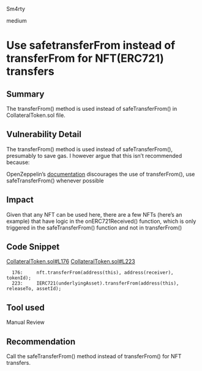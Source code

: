 Sm4rty

medium

# Use safetransferFrom instead of transferFrom for NFT(ERC721) transfers

## Summary
The transferFrom() method is used instead of safeTransferFrom() in CollateralToken.sol file.

## Vulnerability Detail
The transferFrom() method is used instead of safeTransferFrom(), presumably to save gas. I however argue that this isn’t recommended because:

OpenZeppelin’s [documentation](https://docs.openzeppelin.com/contracts/4.x/api/token/erc721#IERC721-transferFrom-address-address-uint256-) discourages the use of transferFrom(), use safeTransferFrom() whenever possible


## Impact
Given that any NFT can be used here, there are a few NFTs (here’s an example) that have logic in the onERC721Received() function, which is only triggered in the safeTransferFrom() function and not in transferFrom()

## Code Snippet
[CollateralToken.sol#L176](https://github.com/sherlock-audit/2022-10-astaria/blob/main/src/CollateralToken.sol#L176)
[CollateralToken.sol#L223](https://github.com/sherlock-audit/2022-10-astaria/blob/main/src/CollateralToken.sol#L223)
```solidity
  176:     nft.transferFrom(address(this), address(receiver), tokenId);
  223:     IERC721(underlyingAsset).transferFrom(address(this), releaseTo, assetId);
```

## Tool used
Manual Review

## Recommendation
Call the safeTransferFrom() method instead of transferFrom() for NFT transfers.
